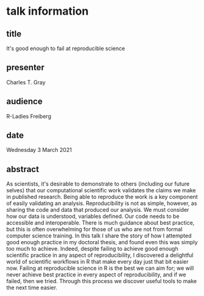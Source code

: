 # talk information

## title

It's good enough to fail at reproducible science

## presenter

Charles T. Gray

## audience

R-Ladies Freiberg

## date

Wednesday 3 March 2021

## abstract

As scientists, it's desirable to demonstrate to others (including our future selves) that our computational scientific work validates the claims we make in published research. Being able to reproduce the work is a key component of easily validating an analysis. Reproducibility is not as simple, however, as sharing the code and data that produced our analysis. We must consider how our data is understood, variables defined. Our code needs to be accessible and interoperable. There is much guidance about best practice, but this is often overwhelming for those of us who are not from formal computer science training. In this talk I share the story of how I attempted good enough practice in my doctoral thesis, and found even this was simply too much to achieve. Indeed, despite failing to achieve good enough scientific practice in any aspect of reproducibility, I discovered a delightful world of scientific workflows in R that make every day just that bit easier now. Failing at reproducible science in R is the best we can aim for; we will never achieve best practice in every aspect of reproducibility, and if we failed, then we tried. Through this process we discover useful tools to make the next time easier.   